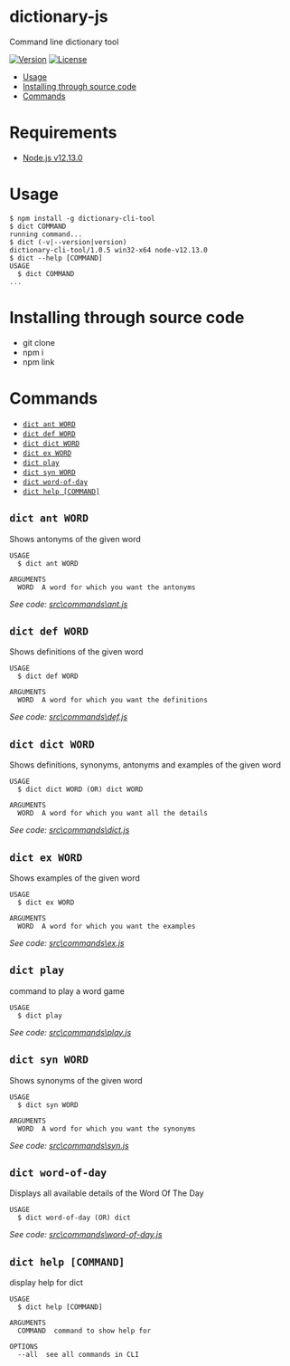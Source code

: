 dictionary-js
=============

Command line dictionary tool

[![Version](https://img.shields.io/npm/v/dictionary-cli-tool.svg)](https://npmjs.org/package/dictionary-cli-tool)
[![License](https://img.shields.io/npm/l/dictionary-js.svg)](https://github.com/AsmaMubeen/dictionary-js/blob/master/package.json)

<!-- toc -->
* [Usage](#usage)
* [Installing through source code](#installing-through-source-code)
* [Commands](#commands)
<!-- tocstop -->
# Requirements
* [Node.js v12.13.0](https://nodejs.org/en/download/)
# Usage
<!-- usage -->
```sh-session
$ npm install -g dictionary-cli-tool
$ dict COMMAND
running command...
$ dict (-v|--version|version)
dictionary-cli-tool/1.0.5 win32-x64 node-v12.13.0
$ dict --help [COMMAND]
USAGE
  $ dict COMMAND
...
```
<!-- usagestop -->
# Installing through source code
* git clone
* npm i
* npm link
# Commands
<!-- commands -->
* [`dict ant WORD`](#dict-ant-word)
* [`dict def WORD`](#dict-def-word)
* [`dict dict WORD`](#dict-dict-word)
* [`dict ex WORD`](#dict-ex-word)
* [`dict play`](#dict-play)
* [`dict syn WORD`](#dict-syn-word)
* [`dict word-of-day`](#dict-word-of-day)
* [`dict help [COMMAND]`](#dict-help-command)

## `dict ant WORD`

Shows antonyms of the given word

```
USAGE
  $ dict ant WORD

ARGUMENTS
  WORD  A word for which you want the antonyms
```

_See code: [src\commands\ant.js](https://github.com/AsmaMubeen/dictionary-js/blob/master/src/commands/ant.js)_

## `dict def WORD`

Shows definitions of the given word

```
USAGE
  $ dict def WORD

ARGUMENTS
  WORD  A word for which you want the definitions
```

_See code: [src\commands\def.js](https://github.com/AsmaMubeen/dictionary-js/blob/master/src/commands/def.js)_

## `dict dict WORD`

Shows definitions, synonyms, antonyms and examples of the given word

```
USAGE
  $ dict dict WORD (OR) dict WORD

ARGUMENTS
  WORD  A word for which you want all the details
```

_See code: [src\commands\dict.js](https://github.com/AsmaMubeen/dictionary-js/blob/master/src/commands/dict.js)_

## `dict ex WORD`

Shows examples of the given word

```
USAGE
  $ dict ex WORD

ARGUMENTS
  WORD  A word for which you want the examples
```

_See code: [src\commands\ex.js](https://github.com/AsmaMubeen/dictionary-js/blob/master/src/commands/ex.js)_

## `dict play`

command to play a word game

```
USAGE
  $ dict play
```

_See code: [src\commands\play.js](https://github.com/AsmaMubeen/dictionary-js/blob/master/src/commands/play.js)_

## `dict syn WORD`

Shows synonyms of the given word

```
USAGE
  $ dict syn WORD

ARGUMENTS
  WORD  A word for which you want the synonyms
```

_See code: [src\commands\syn.js](https://github.com/AsmaMubeen/dictionary-js/blob/master/src/commands/syn.js)_

## `dict word-of-day`

Displays all available details of the Word Of The Day

```
USAGE
  $ dict word-of-day (OR) dict
```

_See code: [src\commands\word-of-day.js](https://github.com/AsmaMubeen/dictionary-js/blob/master/src/commands/word-of-day.js)_

## `dict help [COMMAND]`

display help for dict

```
USAGE
  $ dict help [COMMAND]

ARGUMENTS
  COMMAND  command to show help for

OPTIONS
  --all  see all commands in CLI
```
<!-- commandsstop -->
